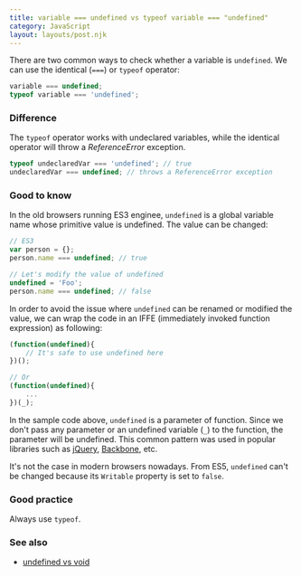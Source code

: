 ```yaml
---
title: variable === undefined vs typeof variable === "undefined"
category: JavaScript
layout: layouts/post.njk
---
```


There are two common ways to check whether a variable is `undefined`. We can use the identical (`===`) or `typeof` operator:

```js
variable === undefined;
typeof variable === 'undefined';
```

### Difference

The `typeof` operator works with undeclared variables, while the identical operator will throw a _ReferenceError_ exception.

```js
typeof undeclaredVar === 'undefined'; // true
undeclaredVar === undefined; // throws a ReferenceError exception
```

### Good to know

In the old browsers running ES3 enginee, `undefined` is a global variable name whose primitive value is undefined. The value can be changed:

```js
// ES3
var person = {};
person.name === undefined; // true

// Let's modify the value of undefined
undefined = 'Foo';
person.name === undefined; // false
```

In order to avoid the issue where `undefined` can be renamed or modified the value, we can wrap the code in an IFFE (immediately invoked function expression) as following:

```js
(function(undefined){
    // It's safe to use undefined here
})();

// Or
(function(undefined){
    ...
})(_);
```

In the sample code above, `undefined` is a parameter of function. Since we don't pass any parameter or an undefined variable (`_`) to the function, the parameter will be undefined. This common pattern was used in popular libraries such as [jQuery](https://jquery.com), [Backbone](https://backbonejs.org), etc.

It's not the case in modern browsers nowadays. From ES5, `undefined` can't be changed because its `Writable` property is set to `false`.

### Good practice

Always use `typeof`.

### See also

-   [undefined vs void](/undefined-vs-void)
